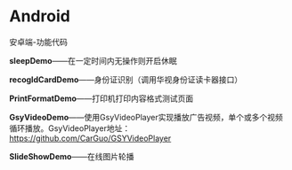 # Android
安卓端-功能代码

**sleepDemo**——在一定时间内无操作则开启休眠

**recogIdCardDemo**——身份证识别（调用华视身份证读卡器接口）

**PrintFormatDemo**——打印机打印内容格式测试页面

**GsyVideoDemo**——使用GsyVideoPlayer实现播放广告视频，单个或多个视频循环播放。GsyVideoPlayer地址：https://github.com/CarGuo/GSYVideoPlayer

**SlideShowDemo**——在线图片轮播